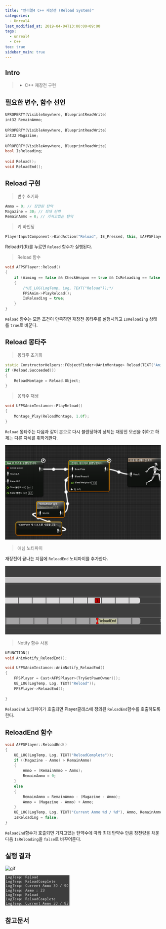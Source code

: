 ```yaml
---
title: "언리얼4 C++ 재장전 (Reload System)"
categories: 
  - Unreal4
last_modified_at: 2019-04-04T13:00:00+09:00
tags: 
  - unreal4 
  - C++
toc: true
sidebar_main: true
---
```


## Intro

> - C++ 재장전 구현


## 필요한 변수, 함수 선언

```cpp
UPROPERTY(VisibleAnywhere, BlueprintReadWrite)
int32 RemainAmmo;

UPROPERTY(VisibleAnywhere, BlueprintReadWrite)
int32 Magazine;
    
UPROPERTY(VisibleAnywhere, BlueprintReadWrite)
bool IsReloading;

void Reload();	
void ReloadEnd();
```

## Reload 구현

>변수 초기화

```cpp
Ammo = 0; // 장전된 탄약
Magazine = 30; // 최대 탄약
RemainAmmo = 0; // 가지고있는 탄약
```

>키 바인딩

```cpp
PlayerInputComponent->BindAction("Reload", IE_Pressed, this, &AFPSPlayer::Reload);
```

Reload키(R)를 누르면 `Reload` 함수가 실행된다.

>Reload 함수

```cpp
void AFPSPlayer::Reload()
{
	if (Aiming == false && CheckWeapon == true && IsReloading == false && Ammo != Magazine && RemainAmmo != 0) 
	{
		/*UE_LOG(LogTemp, Log, TEXT("Reload"));*/
		FPSAnim->PlayReload();
		IsReloading = true;
	}
}
```

`Reload` 함수는 모든 조건이 만족하면 재장전 몽타주를 실행시키고 `IsReloading` 상태를 `true`로 바꾼다.

## Reload 몽타주

>몽타주 초기화

```cpp
static ConstructorHelpers::FObjectFinder<UAnimMontage> Reload(TEXT("AnimMontage'/Game/Character/Swat/SwatAnim/Reloading_Montage.Reloading_Montage'"));
if (Reload.Succeeded())
{
    ReloadMontage = Reload.Object;
}
```

>몽타주 재생

```cpp
void UFPSAnimInstance::PlayReload()
{
	Montage_Play(ReloadMontage, 1.0f);
}
```

`Reload` 몽타주는 다음과 같이 본으로 다시 블렌딩하여 상체는 재장전 모션을 취하고 하체는 다른 자세를 취하게한다.

![1](https://github.com/lesslate/lesslate.github.io/blob/master/assets/img/cppReload/1.png?raw=true)


>애님 노티파이

재장전이 끝나는 지점에 `ReloadEnd` 노티파이를 추가한다.

![2](https://github.com/lesslate/lesslate.github.io/blob/master/assets/img/cppReload/2.png?raw=true)


>Notify 함수 사용

```cpp
UFUNCTION()
void AnimNotify_ReloadEnd();
```

```cpp
void UFPSAnimInstance::AnimNotify_ReloadEnd()
{
	FPSPlayer = Cast<AFPSPlayer>(TryGetPawnOwner());
	UE_LOG(LogTemp, Log, TEXT("Reload"));
	FPSPlayer->ReloadEnd();
	
}
```
`ReloadEnd` 노티파이가 호출되면 Player클래스에 정의된 `ReloadEnd`함수를 호출하도록한다.

## ReloadEnd 함수

```cpp
void AFPSPlayer::ReloadEnd()
{
	UE_LOG(LogTemp, Log, TEXT("ReloadComplete"));
	if ((Magazine - Ammo) > RemainAmmo)
	{
		Ammo = (RemainAmmo + Ammo);
		RemainAmmo = 0;
	}
	else
	{
		RemainAmmo = RemainAmmo - (Magazine - Ammo);
		Ammo = (Magazine - Ammo) + Ammo;
	}
	UE_LOG(LogTemp, Log, TEXT("Current Ammo %d / %d"), Ammo, RemainAmmo);
	IsReloading = false;
}
```

`ReloadEnd`함수가 호출되면 가지고있는 탄약수에 따라 최대 탄약수 만큼 장전량을 채운다음 `IsReloading`을 `false`로 바꾸어준다.


## 실행 결과

![gif](https://github.com/lesslate/lesslate.github.io/blob/master/assets/img/cppReload/GIF.gif?raw=true)

![3](https://github.com/lesslate/lesslate.github.io/blob/master/assets/img/cppReload/3.png?raw=true)


## 참고문서
